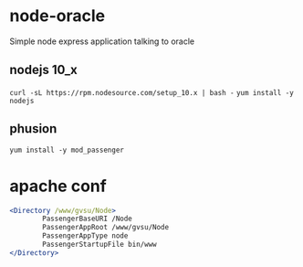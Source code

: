 # node-oracle
Simple node express application talking to oracle

## nodejs 10_x
`curl -sL https://rpm.nodesource.com/setup_10.x | bash -`
`yum install -y nodejs`

## phusion
`yum install -y mod_passenger`

# apache conf
```apache
<Directory /www/gvsu/Node>  
        PassengerBaseURI /Node  
        PassengerAppRoot /www/gvsu/Node  
        PassengerAppType node  
        PassengerStartupFile bin/www 
</Directory>
```
